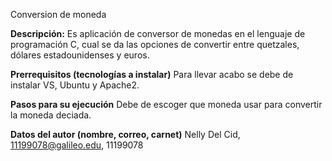 Conversion de moneda

**Descripción:** Es aplicación de conversor de monedas en el lenguaje de programación C, cual se da las opciones de convertir entre quetzales, dólares estadounidenses y euros. 

**Prerrequisitos (tecnologías a instalar)** Para llevar acabo se debe de instalar VS, Ubuntu y Apache2.

**Pasos para su ejecución** Debe de escoger que moneda usar para convertir la moneda deciada. 

**Datos del autor (nombre, correo, carnet)** Nelly Del Cid, 11199078@galileo.edu, 11199078
